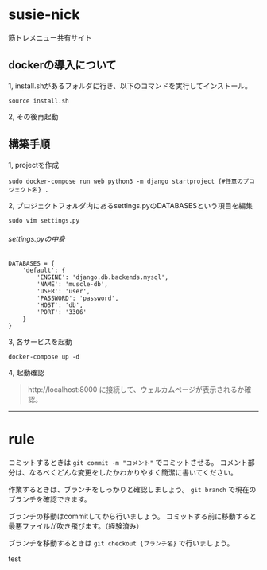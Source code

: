 # susie-nick
筋トレメニュー共有サイト

## dockerの導入について
1, install.shがあるフォルダに行き、以下のコマンドを実行してインストール。
```
source install.sh
```
2, その後再起動

## 構築手順
1, projectを作成
```
sudo docker-compose run web python3 -m django startproject {#任意のプロジェクト名} .
```
2, プロジェクトフォルダ内にあるsettings.pyのDATABASESという項目を編集
```
sudo vim settings.py
```
###### settings.pyの中身

```
DATABASES = {
    'default': {
        'ENGINE': 'django.db.backends.mysql',
        'NAME': 'muscle-db',
        'USER': 'user',
        'PASSWORD': 'password',
        'HOST': 'db',
        'PORT': '3306'
    }
}
```
3, 各サービスを起動
```
docker-compose up -d
```
4, 起動確認
> http://localhost:8000
に接続して、ウェルカムページが表示されるか確認。


-------------------------------------------------
# rule

コミットするときは
```git commit -m "コメント"```
でコミットさせる。
コメント部分は、なるべくどんな変更をしたかわかりやすく簡潔に書いてください。

作業するときは、ブランチをしっかりと確認しましょう。
```git branch```
で現在のブランチを確認できます。

ブランチの移動はcommitしてから行いましょう。
コミットする前に移動すると最悪ファイルが吹き飛びます。（経験済み）

ブランチを移動するときは
```git checkout {ブランチ名}```
で行いましょう。

test